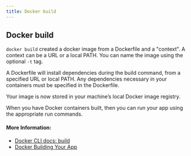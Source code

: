 ```yaml
---
title: Docker build
---
```


## Docker build

`docker build` created a docker image from a Dockerfile and a "context". A context can be a URL or a local PATH. You can name the image using the optional `-t` tag.

A Dockerfile will install dependencies during the build command, from a specified URL or local PATH. Any dependencies necessary in your containers must be specified in the Dockerfile.

Your image is now stored in your machine’s local Docker image registry.

When you have Docker containers built, then you can run your app using the appropriate run commands.

#### More Information:
- [Docker CLI docs: build](https://docs.docker.com/engine/reference/commandline/rm/)
- [Docker Building Your App](https://docs.docker.com/get-started/part2/#build-the-app)
